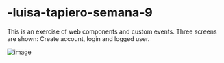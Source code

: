 ﻿# -luisa-tapiero-semana-9
This is an exercise of web components and custom events. Three screens are shown: Create account, login and logged user.

![image](https://user-images.githubusercontent.com/79235499/231929143-7c7bff4f-3579-49d0-9c05-12e9b6c94f94.png)
